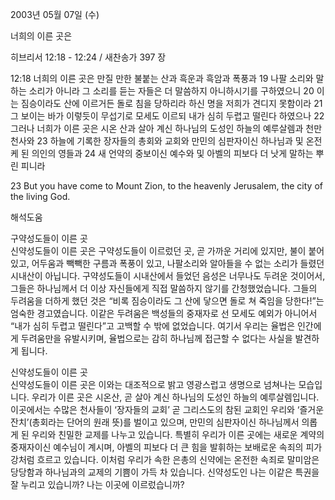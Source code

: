 2003년 05월 07일 (수)

너희의 이른 곳은



히브리서 12:18 - 12:24 / 새찬송가 397 장


12:18 너희의 이른 곳은 만질 만한 불붙는 산과 흑운과 흑암과 폭풍과
19 나팔 소리와 말하는 소리가 아니라 그 소리를 듣는 자들은 더 말씀하지 아니하시기를 구하였으니
20 이는 짐승이라도 산에 이르거든 돌로 침을 당하리라 하신 명을 저희가 견디지 못함이라
21 그 보이는 바가 이렇듯이 무섭기로 모세도 이르되 내가 심히 두렵고 떨린다 하였으나
22 그러나 너희가 이른 곳은 시온 산과 살아 계신 하나님의 도성인 하늘의 예루살렘과 천만 천사와
23 하늘에 기록한 장자들의 총회와 교회와 만민의 심판자이신 하나님과 및 온전케 된 의인의 영들과
24 새 언약의 중보이신 예수와 및 아벨의 피보다 더 낫게 말하는 뿌린 피니라

23 But you have come to Mount Zion, to the heavenly Jerusalem, the city of the living God.

해석도움





구약성도들이 이른 곳  
신약성도들이 이른 곳은 구약성도들이 이르렀던 곳, 곧 가까운 거리에 있지만, 불이 붙어있고, 어두움과 빽빽한 구름과 폭풍이 있고, 나팔소리와 알아들을 수 없는 소리가 들렸던 시내산이 아닙니다. 구약성도들이 시내산에서 들었던 음성은 너무나도 두려운 것이어서, 그들은 하나님께서 더 이상 자신들에게 직접 말씀하지 않기를 간청했었습니다. 그들의 두려움을 더하게 했던 것은 “비록 짐승이라도 그 산에 닿으면 돌로 쳐 죽임을 당한다!”는 엄숙한 경고였습니다. 이같은 두려움은 백성들의 중재자로 선 모세도 예외가 아니어서 “내가 심히 두렵고 떨린다”고 고백할 수 밖에 없었습니다. 여기서 우리는 율법은 인간에게 두려움만을 유발시키며, 율법으로는 감히 하나님께 접근할 수 없다는 사실을 발견하게 됩니다. 

신약성도들이 이른 곳  
신약성도들이 이른 곳은 이와는 대조적으로 밝고 영광스럽고 생명으로 넘쳐나는 모습입니다.  우리가 이른 곳은 시온산, 곧 살아 계신 하나님의 도성인 하늘의 예루살렘입니다. 이곳에서는 수많은 천사들이 ‘장자들의 교회’ 곧 그리스도의 참된 교회인 우리와 ‘즐거운 잔치’(총회라는 단어의 원래 뜻)를 벌이고 있으며, 만민의 심판자이신 하나님께서 의롭게 된 우리와 친밀한 교제를 나누고 있습니다. 특별히 우리가 이른 곳에는 새로운 계약의 중재자이신 예수님이 계시며, 아벨의 피보다 더 큰 힘을 발휘하는 보배로운 속죄의 피가 강처럼 흐르고 있습니다. 이처럼 우리가 속한 은총의 신약에는 온전한 속죄로 말미암은 당당함과 하나님과의 교제의 기쁨이 가득 차 있습니다. 신약성도인 나는 이같은 특권을 잘 누리고 있습니까? 나는 이곳에 이르렀습니까?